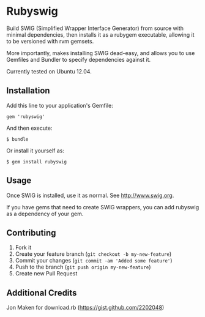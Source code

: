 # Rubyswig

Build SWIG (Simplified Wrapper Interface Generator) from source with minimal dependencies,
then installs it as a rubygem executable, allowing it to be versioned with rvm gemsets.

More importantly, makes installing SWIG dead-easy, and allows you to use Gemfiles and
Bundler to specify dependencies against it.

Currently tested on Ubuntu 12.04.

## Installation

Add this line to your application's Gemfile:

    gem 'rubyswig'

And then execute:

    $ bundle

Or install it yourself as:

    $ gem install rubyswig

## Usage

Once SWIG is installed, use it as normal. See http://www.swig.org.

If you have gems that need to create SWIG wrappers, you can add rubyswig as a dependency of your gem.

## Contributing

1. Fork it
2. Create your feature branch (`git checkout -b my-new-feature`)
3. Commit your changes (`git commit -am 'Added some feature'`)
4. Push to the branch (`git push origin my-new-feature`)
5. Create new Pull Request

## Additional Credits

Jon Maken for download.rb (https://gist.github.com/2202048)